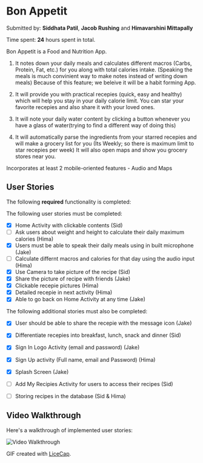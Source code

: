 # Bon Appetit

Submitted by: **Siddhata Patil**, **Jacob Rushing** and **Himavarshini Mittapally**

Time spent: **24** hours spent in total.


Bon Appetit is a Food and Nutrition App.

1. It notes down your daily meals and calculates different macros (Carbs, Protein, Fat, etc.) for you along with total calories intake.
(Speaking the meals is much convinient way to make notes instead of writing down meals)
Because of this feature; we beleive it will be a habit forming App.

2. It will provide you with practical recepies (quick, easy and healthy) which will help you stay in your daily calorie limit.
You can star your favorite recepies and also share it with your loved ones.

3. It will note your daily water content by clicking a button whenever you have a glass of water(trying to find a different way of doing this)

4. It will automatically parse the ingredients from your starred recepies and will make a grocery list for you (Its Weekly; so there is maximum limit to star recepies per week) 
It will also open maps and show you grocery stores near you.

Incorporates at least 2 mobile-oriented features - Audio and Maps

## User Stories

The following **required** functionality is completed:

The following user stories must be completed:

* [x] Home Activity with clickable contents (Sid)
* [ ] Ask users about weight and height to calculate their daily maximum calories (Hima)
* [x] Users must be able to speak their daily meals using in built microphone (Jake)
* [ ] Calculate differnt macros and calories for that day using the audio input (Hima)
* [x] Use Camera to take picture of the recipe (Sid)
* [x] Share the picture of recipe with friends (Jake)
* [x] Clickable recepie pictures (Hima)
* [x] Detailed recepie in next activity (Hima)
* [x] Able to go back on Home Activity at any time (Jake)

The following additional stories must also be completed:

* [x] User should be able to share the recepie with the message icon (Jake)
* [x] Differentiate recepies into breakfast, lunch, snack and dinner (Sid)
* [x] Sign In Logo Activity (email and password) (Jake)
* [x] Sign Up activity (Full name, email and Password) (Hima)
* [x] Splash Screen (Jake)
* [ ] Add My Recipies Activity for users to access their recipes (Sid)
* [ ] Storing recipes in the database (Sid & Hima)


## Video Walkthrough

Here's a walkthrough of implemented user stories:

<img src='https://i.imgur.com/nXZopV2.gif' title='Video Walkthrough' width='' alt='Video Walkthrough' />

GIF created with [LiceCap](http://www.cockos.com/licecap/).


